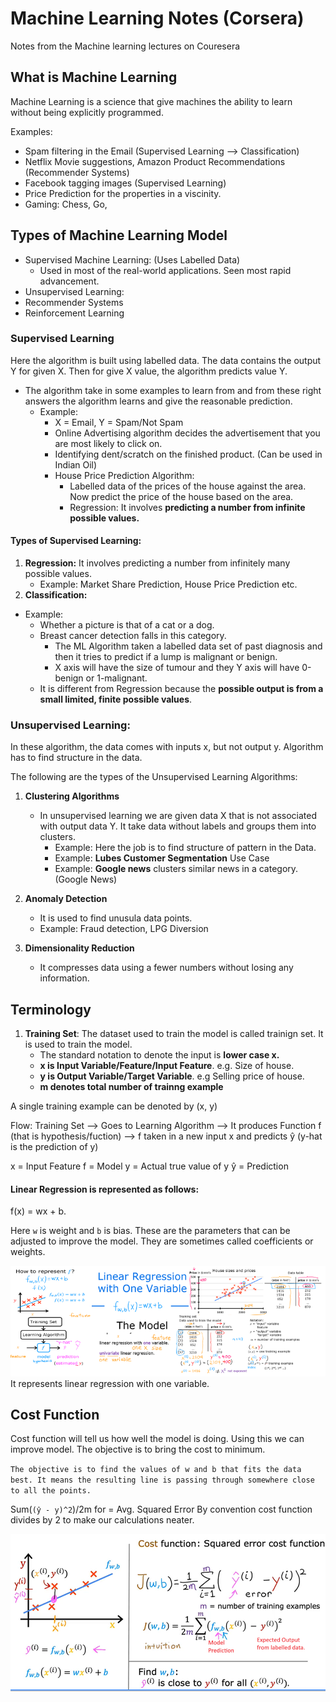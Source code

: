 # Machine Learning Notes (Corsera)

Notes from the Machine learning lectures on Couresera

## What is Machine Learning

Machine Learning is a science that give machines the ability to learn without being explicitly programmed.

Examples:

- Spam filtering in the Email (Supervised Learning --> Classification)
- Netflix Movie suggestions, Amazon Product Recommendations (Recommender Systems)
- Facebook tagging images (Supervised Learning)
- Price Prediction for the properties in a viscinity.
- Gaming: Chess, Go,

## Types of Machine Learning Model

- Supervised Machine Learning: (Uses Labelled Data)
  - Used in most of the real-world applications. Seen most rapid advancement.
- Unsupervised Learning:
- Recommender Systems
- Reinforcement Learning

### **Supervised Learning**

Here the algorithm is built using labelled data. The data contains the output Y for given X. Then for give X value, the algorithm predicts value Y.

- The algorithm take in some examples to learn from and from these right answers the algorithm learns and give the reasonable prediction.
  - Example:
    - X = Email, Y = Spam/Not Spam
    - Online Advertising algorithm decides the advertisement that you are most likely to click on.
    - Identifying dent/scratch on the finished product. (Can be used in Indian Oil)
    - House Price Prediction Algorithm:
      - Labelled data of the prices of the house against the area. Now predict the price of the house based on the area.
      - Regression: It involves **predicting a number from infinite possible values.**

#### Types of Supervised Learning:

1. **Regression:** It involves predicting a number from infinitely many possible values.
    - Example: Market Share Prediction, House Price Prediction etc.
2. **Classification:**
  - Example:
    - Whether a picture is that of a cat or a dog.
    - Breast cancer detection falls in this category.
      - The ML Algorithm taken a labelled data set of past diagnosis and then it tries to predict if a lump is malignant or benign.
      - X axis will have the size of tumour and they Y axis will have 0-benign or 1-malignant.
    - It is different from Regression because the **possible output is from a small limited, finite possible values**.

### **Unsupervised Learning:**

In these algorithm, the data comes with inputs x, but not output y. Algorithm has to find structure in the data.

The following are the types of the Unsupervised Learning Algorithms:
1.  **Clustering Algorithms**
    - In unsupervised learning we are given data X that is not associated with output data Y. It take data without labels and groups them into clusters.
        - Example: Here the job is to find structure of pattern in the Data.
        - Example: **Lubes Customer Segmentation** Use Case
        - Example: **Google news** clusters similar news in a category. (Google News)
2. **Anomaly Detection**
    - It is used to find unusula data points.
    - Example: Fraud detection, LPG Diversion

3. **Dimensionality Reduction**
    - It compresses data using a fewer numbers without losing any information.


## Terminology

1. **Training Set**: The dataset used to train the model is called trainign set. It is used to train the model. 
    - The standard notation to denote the input is **lower case x.**
    - **x is Input Variable/Feature/Input Feature**. e.g. Size of house.
    - **y is Output Variable/Target Variable**. e.g Selling price of house.
    - **m denotes total number of trainng example**

A single training example can be denoted by (x, y)

Flow:
Training Set --> Goes to Learning Algorithm --> It produces Function f (that is hypothesis/fuction) --> f taken in a new input x and predicts ŷ (y-hat is the prediction of y)

x = Input Feature
f = Model
y = Actual true value of y
ŷ = Prediction 

#### Linear Regression is represented as follows:
f(x) = wx + b.

Here `w` is weight and `b` is bias. 
These are the parameters that can be adjusted to improve the model. They are sometimes called coefficients or weights.

![Alt text](C1_W1_L3_S1_Lecture_b.png)
It represents linear regression with one variable.

## **Cost Function**
Cost function will tell us how well the model is doing. Using this we can improve model. The objective is to bring the cost to minimum.

`The objective is to find the values of w and b that fits the data best. It means the resulting line is passing through somewhere close to all the points.`

Sum(`(ŷ - y)^2`)/2m for  = Avg. Squared Error
By convention cost function divides by 2 to make our calculations neater.

![alt text](image-2.png)